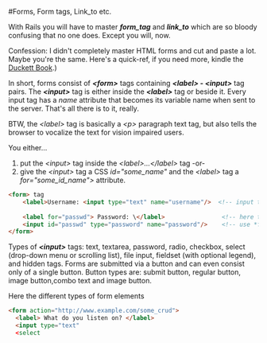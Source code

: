 #Forms, Form tags, Link_to etc.

With Rails you will have to master ***form_tag*** and ***link_to*** which are so bloody confusing that no one does. Except you will, now.

Confession: I didn't completely master HTML forms and cut and paste a lot. Maybe you're the same.  Here's a quick-ref, if you need more, kindle the [Duckett Book](http://www.htmlandcssbook.com).)  

In short, forms consist of ***\<form\>*** tags containing ***\<label\> - \<input\>*** tag pairs. The ***\<input\>*** tag is either inside the ***\<label\>*** tag or beside it.  Every input tag has a *name* attribute that becomes its variable name when sent to the server. That's all there is to it, really.

BTW, the *\<label\>* tag is basically a *\<p\>* paragraph text tag,  but also tells the browser to vocalize the text for vision impaired users.  

You either... <br>
1.  put the *\<input\>* tag inside the *\<label\>...\</label\>* tag -or- 
2.  give the *\<input\>* tag a CSS *id="some_name"* and the *\<label\>* tag a *for="some_id_name"\>* attribute. 

```html
<form> tag
    <label>Username: <input type="text" name="username"/>  <!-- input tag is inside the lable tag -->
    
    <label for="passwd"> Password: \</label>                <!-- here the label and input tag are separated, so -->
    <input id="passwd" type="password" name="password"/>    <!-- use *for* in label and *id* attribute in input tag -->
</form>
```


Types of ***\<input\>*** tags: text, textarea, password, radio, checkbox, select (drop-down menu or scrolling list), file input, fieldset (with optional legend), and hidden tags. Forms are submitted via a button and can even consist only of a single button.  Button types are: submit button, regular button, image button,combo text and image button.   

Here the different types of form elements


```html
<form action="http://www.example.com/some_crud">
  <label> What do you listen on? </label>
  <input type="text" 
  <select
  

